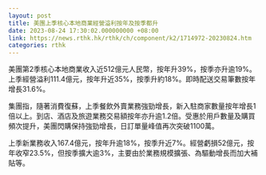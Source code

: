 ```yaml
---
layout: post
title: 美團上季核心本地商業經營溢利按年及按季都升
date: 2023-08-24 17:30:02.000000000 +08:00
link: https://news.rthk.hk/rthk/ch/component/k2/1714972-20230824.htm
categories: rthk
---
```


美團第2季核心本地商業收入近512億元人民幣，按年升39%，按季亦升逾19%。上季經營溢利111.4億元，按年升近35%，按季升約18%。即時配送交易筆數按年增長31.6%。

集團指，隨著消費復蘇，上季餐飲外賣業務強勁增長，新入駐商家數量按年增長1倍以上。到店、酒店及旅遊業務交易額按年亦升逾1.2倍。受惠於用戶數量及購買頻次提升，美團閃購保持強勁增長，日訂單量峰值再次突破1100萬。

上季新業務收入167.4億元，按年升逾18%，按季升近7%。經營虧損52億元，按年收窄23.5%，但按季擴大逾3%，主要由於業務規模擴張、為驅動增長而加大補貼等。
